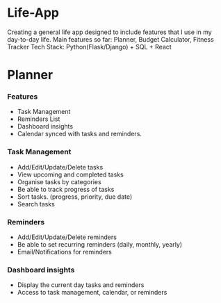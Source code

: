 # Life-App
Creating a general life app designed to include features that I use in my day-to-day life.
Main features so far: Planner, Budget Calculator, Fitness Tracker
Tech Stack: Python(Flask/Django) + SQL + React


# Planner
### Features 
- Task Management
- Reminders List
- Dashboard insights 
- Calendar synced with tasks and reminders.
	
### Task Management
- Add/Edit/Update/Delete tasks
- View upcoming and completed tasks
- Organise tasks by categories
- Be able to track progress of tasks
- Sort tasks. (progress, priority, due date)
- Search tasks

### Reminders
- Add/Edit/Update/Delete reminders
- Be able to set recurring reminders (daily, monthly, yearly)
- Email/Notifications for reminders 

### Dashboard insights 
- Display the current day tasks and reminders
- Access to task management, calendar, or reminders


